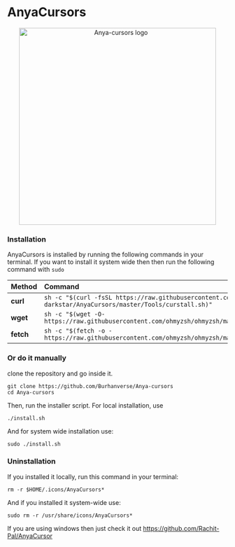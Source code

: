 # AnyaCursors
<p align="center">
	<img src="https://images.pling.com/img/00/00/79/33/24/2169016/anyacursors.jpg" width="450" alt="Anya-cursors logo">
</p>

### Installation

AnyaCursors is installed by running the following commands in your terminal.
If you want to install it system wide then then run the following command with `sudo`

| Method    | Command                                                                                           |
| :-------- | :------------------------------------------------------------------------------------------------ |
| **curl**  | `sh -c "$(curl -fsSL https://raw.githubusercontent.com/Nor-darkstar/AnyaCursors/master/Tools/curstall.sh)"` |
| **wget**  | `sh -c "$(wget -O- https://raw.githubusercontent.com/ohmyzsh/ohmyzsh/master/tools/curstall.sh)"`   |
| **fetch** | `sh -c "$(fetch -o - https://raw.githubusercontent.com/ohmyzsh/ohmyzsh/master/tools/curstall.sh)"` |


### Or do it manually 
clone the repository and go inside it.
```
git clone https://github.com/Burhanverse/Anya-cursors
cd Anya-cursors
```
Then, run the installer script. For local installation, use
``` 
./install.sh
```
And for system wide installation use:
``` 
sudo ./install.sh
```

### Uninstallation

If you installed it locally, run this command in your terminal: 
```
rm -r $HOME/.icons/AnyaCursors*
```
And if you installed it system-wide use:
```
sudo rm -r /usr/share/icons/AnyaCursors*
```
If you are using windows then just check it out https://github.com/Rachit-Pal/AnyaCursor

